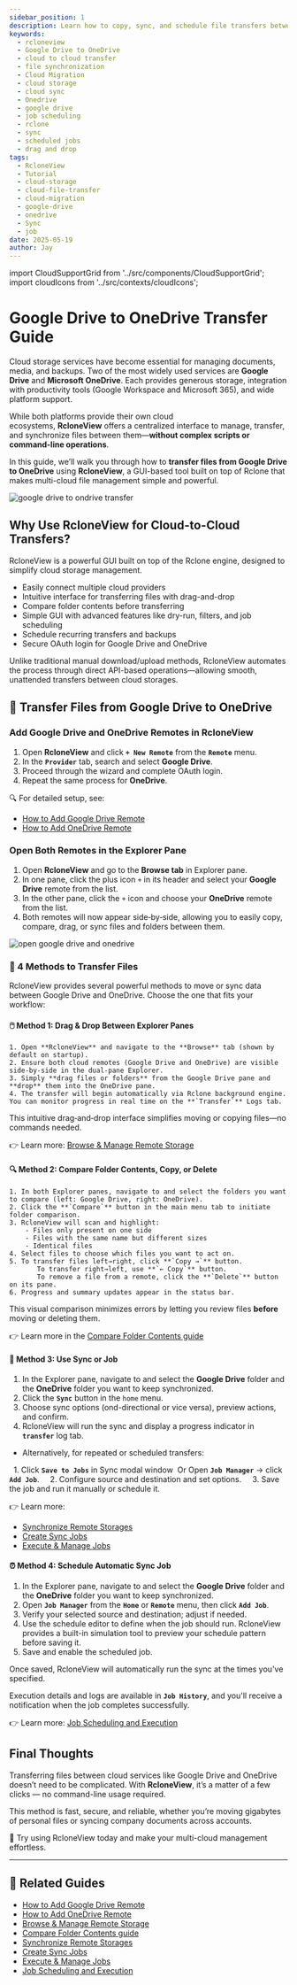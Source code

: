```yaml
---
sidebar_position: 1
description: Learn how to copy, sync, and schedule file transfers between Google Drive and OneDrive using RcloneView's intuitive drag-and-drop GUI and job scheduler.
keywords:
  - rcloneview
  - Google Drive to OneDrive
  - cloud to cloud transfer
  - file synchronization
  - Cloud Migration
  - cloud storage
  - cloud sync
  - Onedrive
  - google drive
  - job scheduling
  - rclone
  - sync
  - scheduled jobs
  - drag and drop
tags:
  - RcloneView
  - Tutorial
  - cloud-storage
  - cloud-file-transfer
  - cloud-migration
  - google-drive
  - onedrive
  - Sync
  - job
date: 2025-05-19
author: Jay
---
```

import CloudSupportGrid from '../src/components/CloudSupportGrid';
import cloudIcons from '../src/contexts/cloudIcons';

# Google Drive to OneDrive Transfer Guide
  

Cloud storage services have become essential for managing documents, media, and backups. Two of the most widely used services are **Google Drive** and **Microsoft OneDrive**. Each provides generous storage, integration with productivity tools (Google Workspace and Microsoft 365), and wide platform support.

While both platforms provide their own cloud ecosystems, **RcloneView** offers a centralized interface to manage, transfer, and synchronize files between them—**without complex scripts or command-line operations**.

In this guide, we’ll walk you through how to **transfer files from Google Drive to OneDrive** using **RcloneView**, a GUI-based tool built on top of Rclone that makes multi-cloud file management simple and powerful.

<img src="/support/images/en/tutorials/google-drive-to-ondrive-transfer.png" alt="google drive to ondrive transfer" class="img-medium img-center" />

## **Why Use RcloneView for Cloud-to-Cloud Transfers?**

RcloneView is a powerful GUI built on top of the Rclone engine, designed to simplify cloud storage management.

- Easily connect multiple cloud providers
- Intuitive interface for transferring files with drag-and-drop
- Compare folder contents before transferring
- Simple GUI with advanced features like dry-run, filters, and job scheduling
- Schedule recurring transfers and backups
- Secure OAuth login for Google Drive and OneDrive

Unlike traditional manual download/upload methods, RcloneView automates the process through direct API-based operations—allowing smooth, unattended transfers between cloud storages.

## 📙 Transfer Files from Google Drive to OneDrive


### Add Google Drive and OneDrive Remotes in RcloneView

1. Open **RcloneView** and click **`+ New Remote`** from the **`Remote`** menu.  
2. In the **`Provider`** tab, search and select **Google Drive**.  
3. Proceed through the wizard and complete OAuth login.  
4. Repeat the same process for **OneDrive**.  

 🔍 For detailed setup, see:
 - [How to Add Google Drive Remote](/support/howto/intro#step-2-adding-remote-storage-google-drive-example)
 - [How to Add OneDrive Remote](/support/howto/remote-storage-connection-settings/add-oath-online-login#quick-setup-guide)

### Open Both Remotes in the Explorer Pane

1. Open **RcloneView** and go to the **Browse tab** in Explorer pane.  
2. In one pane, click the plus icon `+` in its header and select your **Google Drive** remote from the list.  
3. In the other pane, click the `+` icon and choose your **OneDrive** remote from the list.  
4. Both remotes will now appear side‑by‑side, allowing you to easily copy, compare, drag, or sync files and folders between them.  

<img src="/support/images/en/tutorials/open-google-drive-and-onedrive.png" alt="open google drive and onedrive" class="img-medium img-center" />

### 📌 4 Methods to Transfer Files

RcloneView provides several powerful methods to move or sync data between Google Drive and OneDrive. Choose the one that fits your workflow:

#### 🖱️ **Method 1: Drag & Drop Between Explorer Panes**

  
	1. Open **RcloneView** and navigate to the **Browse** tab (shown by default on startup).  
	2. Ensure both cloud remotes (Google Drive and OneDrive) are visible side‑by‑side in the dual‑pane Explorer.  
	3. Simply **drag files or folders** from the Google Drive pane and **drop** them into the OneDrive pane.  
	4. The transfer will begin automatically via Rclone background engine. You can monitor progress in real time on the **`Transfer`** Logs tab.  

  
This intuitive drag‑and‑drop interface simplifies moving or copying files—no  commands needed.

👉 Learn more: [Browse & Manage Remote Storage](/support/howto/rcloneview-basic/browse-and-manage-remote-storage)

#### 🔍 **Method 2: Compare Folder Contents, Copy, or Delete**

  
	1. In both Explorer panes, navigate to and select the folders you want to compare (left: Google Drive, right: OneDrive).  
	2. Click the **`Compare`** button in the main menu tab to initiate folder comparison.  
	3. RcloneView will scan and highlight:  
		- Files only present on one side  
		- Files with the same name but different sizes  
		- Identical files
	4. Select files to choose which files you want to act on.  
	5. To transfer files left→right, click **`Copy →`** button.  
		   To transfer right→left, use **`← Copy`** button.  
		   To remove a file from a remote, click the **`Delete`** button on its pane.  
	6. Progress and summary updates appear in the status bar.  


This visual comparison minimizes errors by letting you review files **before** moving or deleting them.

👉 Learn more in the [Compare Folder Contents guide](/support/howto/rcloneview-basic/compare-folder-contents)


#### 🔁 **Method 3: Use Sync or Job**

1. In the Explorer pane, navigate to and select the **Google Drive** folder and the **OneDrive** folder you want to keep synchronized.  
2. Click the **`Sync`** button in the `home` menu.  
3. Choose sync options (ond-directional or vice versa), preview actions, and confirm.   
4. RcloneView will run the sync and display a progress indicator in **`transfer`** log tab.   

- Alternatively, for repeated or scheduled transfers:  

  1. Click **`Save to Jobs`** in Sync modal window  Or Open **`Job Manager`** → click **`Add Job`**.   
  2. Configure source and destination and set options.   
  3. Save the job and run it manually or schedule it.  

 👉 Learn more:  

- [Synchronize Remote Storages](/support/howto/rcloneview-basic/synchronize-remote-storages)  
- [Create Sync Jobs](/support/howto/rcloneview-basic/create-sync-jobs)  
- [Execute & Manage Jobs](/support/howto/rcloneview-basic/execute-manage-job)

#### ⏰ Method 4: Schedule Automatic Sync Job 

1. In the Explorer pane, navigate to and select the **Google Drive** folder and the **OneDrive** folder you want to keep synchronized.  
2. Open **`Job Manager`** from the **`Home`** or **`Remote`** menu, then click **`Add Job`**.  
3. Verify your selected source and destination; adjust if needed.  
4. Use the schedule editor to define when the job should run. RcloneView provides a built-in simulation tool to preview your schedule pattern before saving it.  
5. Save and enable the scheduled job.   

Once saved, RcloneView will automatically run the sync at the times you've specified.  

Execution details and logs are available in **`Job History`**, and you'll receive a notification when the job completes successfully.

👉 Learn more: [Job Scheduling and Execution](/support/howto/rcloneview-advanced/job-scheduling-and-execution)


## **Final Thoughts**

Transferring files between cloud services like Google Drive and OneDrive doesn’t need to be complicated. With **RcloneView**, it’s a matter of a few clicks — no command-line usage required.

This method is fast, secure, and reliable, whether you’re moving gigabytes of personal files or syncing company documents across accounts.

 🎯 Try using RcloneView today and make your multi-cloud management effortless.

---

## 🔗 Related Guides

- [How to Add Google Drive Remote](/support/howto/intro#step-2-adding-remote-storage-google-drive-example)
- [How to Add OneDrive Remote](/support/howto/remote-storage-connection-settings/add-oath-online-login#quick-setup-guide)
- [Browse & Manage Remote Storage](/support/howto/rcloneview-basic/browse-and-manage-remote-storage)
- [Compare Folder Contents guide](/support/howto/rcloneview-basic/compare-folder-contents)
- [Synchronize Remote Storages](/support/howto/rcloneview-basic/synchronize-remote-storages)  
- [Create Sync Jobs](/support/howto/rcloneview-basic/create-sync-jobs)  
- [Execute & Manage Jobs](/support/howto/rcloneview-basic/execute-manage-job)
- [Job Scheduling and Execution](/support/howto/rcloneview-advanced/job-scheduling-and-execution)


<CloudSupportGrid />